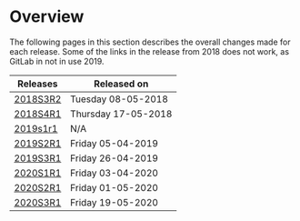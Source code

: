 # Overview

The following pages in this section describes the overall changes made for each release. Some of the links in the release from 2018 does not work, as GitLab in not in use 2019.

| Releases | Released on  |
| -------- | -------------|
| [2018S3R2](2018s3r2.md)    | Tuesday 08-05-2018 |
| [2018S4R1](2018s4r1.md)    | Thursday 17-05-2018 |
| [2019s1r1](2019s1r1.md)    |        N/A       |    
| [2019S2R1](2019s2r1.md)    | Friday 05-04-2019|
| [2019S3R1](2019s3r1.md)    | Friday 26-04-2019|
| [2020S1R1](2020s1r1.md)    | Friday 03-04-2020|
| [2020S2R1](2020s2r1.md)    | Friday 01-05-2020|
| [2020S3R1](2020s3r1.md)    | Friday 19-05-2020|

